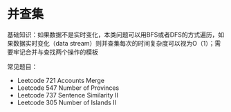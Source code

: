 # 并查集
基础知识：如果数据不是实时变化，本类问题可以用BFS或者DFS的方式遍历，如果数据实时变化（data stream）则并查集每次的时间复杂度可以视为O（1）；需要牢记合并与查找两个操作的模板

常见题目：
- Leetcode 721 Accounts Merge
- Leetcode 547 Number of Provinces
- Leetcode 737 Sentence Similarity II
- Leetcode 305 Number of Islands II